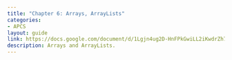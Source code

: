 ```yaml
---
title: "Chapter 6: Arrays, ArrayLists"
categories:
- APCS
layout: guide
link: https://docs.google.com/document/d/1Lgjn4ug2D-HnFPkGwiLL2iKwdrZh7ePEecp9V9pj9kc/
description: Arrays and ArrayLists.
---
```


